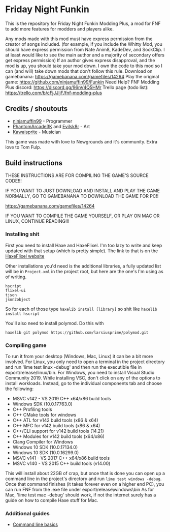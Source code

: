 # Friday Night Funkin

This is the repository for Friday Night Funkin Modding Plus, a mod for FNF to add more features for modders and players alike.

Any mods made with this mod must have express permission from the creator of songs included. 
(for example, if you include the Whitty Mod, you should have express permission from Nate Anim8, KadeDev, and SockClip.
I at least would like to see the main author and a majority of secondary offers get express permission)
If an author gives express disapproval, and the mod is up, you should take your mod down. I own the code to this mod so I can (and will)
take down mods that don't follow this rule.
Download on gamebanana: https://gamebanana.com/gamefiles/14264
Play the original game: https://github.com/ninjamuffin99/Funkin
Need Help? FNF Modding Plus discord: https://discord.gg/96nV4Q5HMr
Trello page (todo list): https://trello.com/b/cFjJJIjF/fnf-modding-plus
## Credits / shoutouts

- [ninjamuffin99](https://twitter.com/ninja_muffin99) - Programmer
- [PhantomArcade3K](https://twitter.com/phantomarcade3k) and [Evilsk8r](https://twitter.com/evilsk8r) - Art
- [Kawaisprite](https://twitter.com/kawaisprite) - Musician

This game was made with love to Newgrounds and it's community. Extra love to Tom Fulp.

## Build instructions

THESE INSTRUCTIONS ARE FOR COMPILING THE GAME'S SOURCE CODE!!!

IF YOU WANT TO JUST DOWNLOAD AND INSTALL AND PLAY THE GAME NORMALLY, GO TO GAMEBANANA TO DOWNLOAD THE GAME FOR PC!!

https://gamebanana.com/gamefiles/14264

IF YOU WANT TO COMPILE THE GAME YOURSELF, OR PLAY ON MAC OR LINUX, CONTINUE READING!!!

### Installing shit

First you need to install Haxe and HaxeFlixel. I'm too lazy to write and keep updated with that setup (which is pretty simple).
The link to that is on the [HaxeFlixel website](https://haxeflixel.com/documentation/getting-started/)

Other installations you'd need is the additional libraries, a fully updated list will be in `Project.xml` in the project root, but here are the one's I'm using as of writing.

```
hscript
flixel-ui
tjson
json2object
```

So for each of those type `haxelib install [library]` so shit like `haxelib install hscript`

You'll also need to install polymod. Do this with

```
haxelib git polymod https://github.com/larsiusprime/polymod.git
```


### Compiling game


To run it from your desktop (Windows, Mac, Linux) it can be a bit more involved. For Linux, you only need to open a terminal in the project directory and run 'lime test linux -debug' and then run the executible file in export/release/linux/bin. For Windows, you need to install Visual Studio Community 2019. While installing VSC, don't click on any of the options to install workloads. Instead, go to the individual components tab and choose the following:
* MSVC v142 - VS 2019 C++ x64/x86 build tools
* Windows SDK (10.0.17763.0)
* C++ Profiling tools
* C++ CMake tools for windows
* C++ ATL for v142 build tools (x86 & x64)
* C++ MFC for v142 build tools (x86 & x64)
* C++/CLI support for v142 build tools (14.21)
* C++ Modules for v142 build tools (x64/x86)
* Clang Compiler for Windows
* Windows 10 SDK (10.0.17134.0)
* Windows 10 SDK (10.0.16299.0)
* MSVC v141 - VS 2017 C++ x64/x86 build tools
* MSVC v140 - VS 2015 C++ build tools (v14.00)

This will install about 22GB of crap, but once that is done you can open up a command line in the project's directory and run `lime test windows -debug`. Once that command finishes (it takes forever even on a higher end PC), you can run FNF from the .exe file under export\release\windows\bin
As for Mac, 'lime test mac -debug' should work, if not the internet surely has a guide on how to compile Haxe stuff for Mac.
### Additional guides

- [Command line basics](https://ninjamuffin99.newgrounds.com/news/post/1090480)
